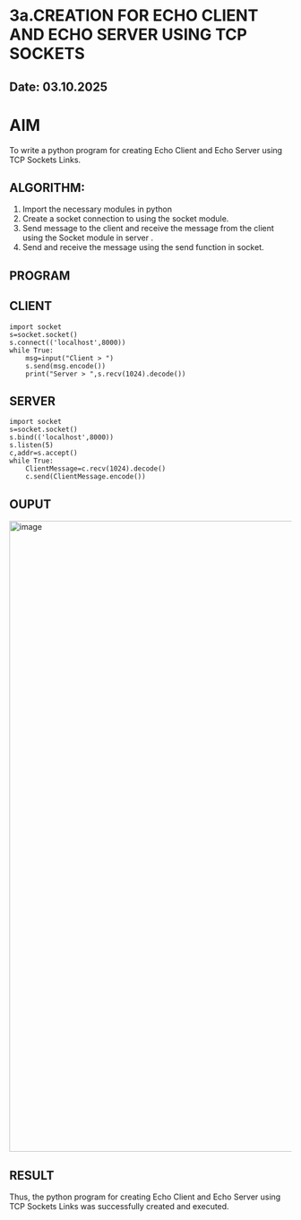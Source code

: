 # 3a.CREATION FOR ECHO CLIENT AND ECHO SERVER USING TCP SOCKETS
## Date: 03.10.2025
# AIM
To write a python program for creating Echo Client and Echo Server using TCP
Sockets Links.
## ALGORITHM:
1. Import the necessary modules in python
2. Create a socket connection to using the socket module.
3. Send message to the client and receive the message from the client using the Socket module in
 server .
4. Send and receive the message using the send function in socket.
## PROGRAM
## CLIENT
```
import socket 
s=socket.socket() 
s.connect(('localhost',8000)) 
while True: 
    msg=input("Client > ") 
    s.send(msg.encode()) 
    print("Server > ",s.recv(1024).decode())  
```
## SERVER
```
import socket 
s=socket.socket() 
s.bind(('localhost',8000)) 
s.listen(5) 
c,addr=s.accept() 
while True: 
    ClientMessage=c.recv(1024).decode() 
    c.send(ClientMessage.encode()) 
```
## OUPUT
<img width="1649" height="1126" alt="image" src="https://github.com/user-attachments/assets/daeb15b9-575d-4135-9cf8-e6df05f68b1e" />

## RESULT
Thus, the python program for creating Echo Client and Echo Server using TCP Sockets Links 
was successfully created and executed.
